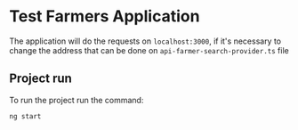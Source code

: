 # Test Farmers Application

The application will do the requests on `localhost:3000`, if it's necessary to change the address that can be done on `api-farmer-search-provider.ts` file

## Project run

To run the project run the command:
```
ng start
```
